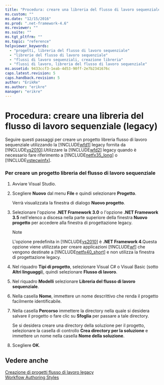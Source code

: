 ```yaml
---
title: "Procedura: creare una libreria del flusso di lavoro sequenziale (legacy) | Microsoft Docs"
ms.custom: ""
ms.date: "12/15/2016"
ms.prod: ".net-framework-4.6"
ms.reviewer: ""
ms.suite: ""
ms.tgt_pltfrm: ""
ms.topic: "reference"
helpviewer_keywords: 
  - "progetti, libreria del flusso di lavoro sequenziale"
  - "librerie del flusso di lavoro sequenziale"
  - "flussi di lavoro sequenziali, creazione libreria"
  - "flussi di lavoro, libreria del flusso di lavoro sequenziale"
ms.assetid: 9433ccf3-1eab-4d53-90ff-2e7b2341676c
caps.latest.revision: 5
caps.handback.revision: 5
author: "ErikRe"
ms.author: "erikre"
manager: "erikre"
---
```

# Procedura: creare una libreria del flusso di lavoro sequenziale (legacy)
Seguire questi passaggi per creare un progetto libreria flusso di lavoro sequenziale utilizzando la [!INCLUDE[wfd1](../workflow-designer/includes/wfd1_md.md)] legacy fornita da [!INCLUDE[vs2010](../modeling/includes/vs2010_md.md)].Utilizzare la [!INCLUDE[wfd2](../workflow-designer/includes/wfd2_md.md)] legacy quando è necessario fare riferimento a [!INCLUDE[netfx35_long](../workflow-designer/includes/netfx35_long_md.md)] o [!INCLUDE[vstecwinfx](../workflow-designer/includes/vstecwinfx_md.md)].  
  
### Per creare un progetto libreria del flusso di lavoro sequenziale  
  
1.  Avviare Visual Studio.  
  
2.  Scegliere **Nuovo** dal menu **File** e quindi selezionare **Progetto**.  
  
     Verrà visualizzata la finestra di dialogo **Nuovo progetto**.  
  
3.  Selezionare l'opzione **.NET Framework 3.0** o l'opzione **.NET Framework 3.5** nell'elenco a discesa nella parte superiore della finestra **Nuovo progetto** per accedere alla finestra di progettazione legacy.  
  
    > [!NOTE]
    >  L'opzione predefinita in [!INCLUDE[vs2010](../modeling/includes/vs2010_md.md)] è **.NET Framework 4**.Questa opzione viene utilizzata per creare applicazioni [!INCLUDE[wf](../workflow-designer/includes/wf_md.md)] che vengono destinate a [!INCLUDE[netfx40_short](../workflow-designer/includes/netfx40_short_md.md)] e non utilizza la finestra di progettazione legacy.  
  
4.  Nel riquadro **Tipi di progetto**, selezionare Visual C\# o Visual Basic \(sotto **Altri linguaggi**\), quindi selezionare **Flusso di lavoro**.  
  
5.  Nel riquadro **Modelli** selezionare **Libreria del flusso di lavoro sequenziale**.  
  
6.  Nella casella **Nome**, immettere un nome descrittivo che renda il progetto facilmente identificabile.  
  
7.  Nella casella **Percorso** immettere la directory nella quale si desidera salvare il progetto o fare clic su **Sfoglia** per passare a tale directory.  
  
     Se si desidera creare una directory della soluzione per il progetto, selezionare la casella di controllo **Crea directory per la soluzione** e immettere un nome nella casella **Nome della soluzione**.  
  
8.  Scegliere **OK**.  
  
## Vedere anche  
 [Creazione di progetti flusso di lavoro legacy](../workflow-designer/creating-legacy-workflow-projects.md)   
 [Workflow Authoring Styles](http://msdn.microsoft.com/it-it/aacf4ec6-da05-4974-958a-974769dda739)